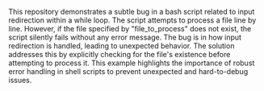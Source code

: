 This repository demonstrates a subtle bug in a bash script related to input redirection within a while loop. The script attempts to process a file line by line. However, if the file specified by \"file_to_process\" does not exist, the script silently fails without any error message.  The bug is in how input redirection is handled, leading to unexpected behavior. The solution addresses this by explicitly checking for the file's existence before attempting to process it.  This example highlights the importance of robust error handling in shell scripts to prevent unexpected and hard-to-debug issues.